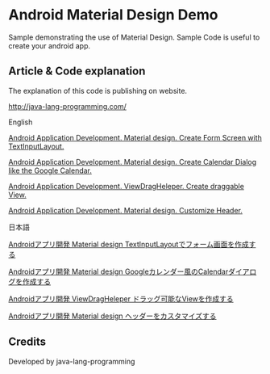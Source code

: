 Android Material Design Demo
===================================

Sample demonstrating the use of Material Design. 
Sample Code is useful to create your android app.

Article & Code explanation
------------
The explanation of this code is publishing on website.

http://java-lang-programming.com/

English

[Android Application Development. Material design. Create Form Screen with TextInputLayout.](http://java-lang-programming.com/en/articles/39)

[Android Application Development. Material design. Create Calendar Dialog like the Google Calendar.](http://java-lang-programming.com/en/articles/41)

[Android Application Development. ViewDragHeleper. Create draggable View.](http://java-lang-programming.com/en/articles/53)

[Android Application Development. Material design. Customize Header.](http://java-lang-programming.com/en/articles/59)


日本語

[Androidアプリ開発 Material design TextInputLayoutでフォーム画面を作成する](http://java-lang-programming.com/articles/39)

[Androidアプリ開発 Material design Googleカレンダー風のCalendarダイアログを作成する](http://java-lang-programming.com/articles/41)

[Androidアプリ開発 ViewDragHeleper ドラッグ可能なViewを作成する](http://java-lang-programming.com/articles/53)

[Androidアプリ開発 Material design ヘッダーをカスタマイズする](http://java-lang-programming.com/articles/59)

Credits
------------
Developed by java-lang-programming
